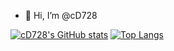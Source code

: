 - 👋 Hi, I’m @cD728

[![cD728's GitHub stats](https://github-readme-stats.vercel.app/api?username=cD728&show_icons=true&theme=dark)](https://github.com/anuraghazra/github-readme-stats)
[![Top Langs](https://github-readme-stats.vercel.app/api/top-langs/?username=cD728&layout=compact)](https://github.com/anuraghazra/github-readme-stats)
